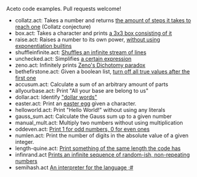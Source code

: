 Aceto code examples. Pull requests welcome!

- collatz.act: Takes a number and returns [the amount of steps it takes to reach one](https://codegolf.stackexchange.com/a/120204/21173) (Collatz conjecture)
- box.act: Takes a character and prints [a 3x3 box consisting of it](https://codegolf.stackexchange.com/questions/120052/try-to-make-a-square/120106#120106)
- raise.act: Raises a number to its own power, [without using exponentiation builtins](https://codegolf.stackexchange.com/a/120055/21173)
- shuffleinfinite.act: [Shuffles an infinite stream of lines](https://codegolf.stackexchange.com/a/120591/21173)
- unchecked.act: Simplifies [a certain expression](https://codegolf.stackexchange.com/a/120032/21173)
- zeno.act: Infinitely prints [Zeno's Dichotomy paradox](https://codegolf.stackexchange.com/a/120826/21173)
- bethefirstone.act: Given a boolean list, [turn off all true values after the first one](https://codegolf.stackexchange.com/a/119487/21173)
- accusum.act: Calculate a sum of an arbitrary amount of parts
- allyourbase.act: Print "All your base are belong to us"
- dollar.act: Identify ["dollar words"](https://codegolf.stackexchange.com/a/116988/21173)
- easter.act: Print an [easter egg](https://codegolf.stackexchange.com/a/116971/21173) given a character.
- helloworld.act: Print "Hello World!" without using any literals
- gauss_sum.act: Calculate the Gauss sum up to a given number
- manual_mult.act: Multiply two numbers without using multiplication
- oddeven.act: [Print 1 for odd numbers, 0 for even ones](https://codegolf.stackexchange.com/a/119530/21173)
- numlen.act: Print the number of digits in the absolute value of a given integer.
- length-quine.act: [Print something of the same length the code has](https://codegolf.stackexchange.com/a/121386/21173)
- infinrand.act [Prints an infinite sequence of random-ish, non-repeating numbers](https://codegolf.stackexchange.com/a/121960/21173)
- semihash.act [An interpreter for the language ;#](https://codegolf.stackexchange.com/a/121990/21173)
